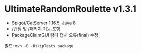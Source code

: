 # UltimateRandomRoulette v1.3.1

- Spigot/CatServer 1.16.5, Java 8
- /랜덤 및 /패키지 기능 포함
- PackageClaimGUI 람다 캡처 오류(final) 수정

빌드: `mvn -B -DskipTests package`
